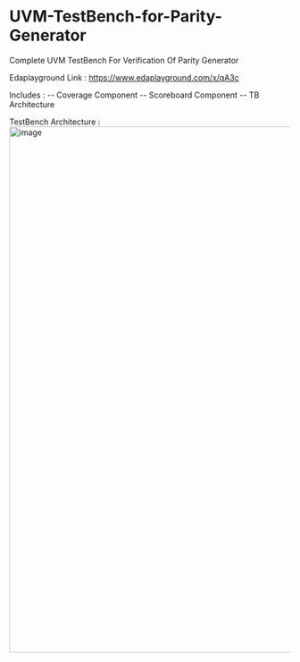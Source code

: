 # UVM-TestBench-for-Parity-Generator
Complete UVM TestBench For Verification Of Parity Generator


Edaplayground Link : https://www.edaplayground.com/x/qA3c


Includes : 
-- Coverage Component
-- Scoreboard Component
-- TB Architecture


TestBench Architecture : 
<img width="731" height="941" alt="image" src="https://github.com/user-attachments/assets/fce7b587-1d29-4e16-a2e0-f58b96930c3d" />
